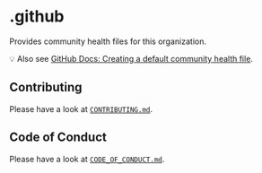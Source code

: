 # .github

Provides community health files for this organization.

:bulb: Also see [GitHub Docs: Creating a default community health file](https://docs.github.com/en/github/building-a-strong-community/creating-a-default-community-health-file).

## Contributing

Please have a look at [`CONTRIBUTING.md`](.github/CONTRIBUTING.md).

## Code of Conduct

Please have a look at [`CODE_OF_CONDUCT.md`](CODE_OF_CONDUCT.md).

